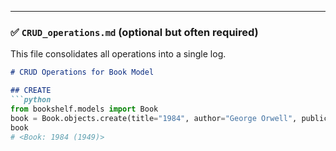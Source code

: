 ---

### ✅ `CRUD_operations.md` (optional but often required)

This file consolidates all operations into a single log.

```markdown
# CRUD Operations for Book Model

## CREATE
```python
from bookshelf.models import Book
book = Book.objects.create(title="1984", author="George Orwell", publication_year=1949)
book
# <Book: 1984 (1949)>